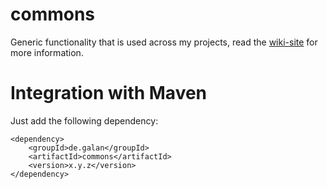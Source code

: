 # commons

Generic functionality that is used across my projects, read the [wiki-site](https://github.com/galan/commons/wiki) for more information.

# Integration with Maven
Just add the following dependency:

    <dependency>
    	<groupId>de.galan</groupId>
    	<artifactId>commons</artifactId>
    	<version>x.y.z</version>
    </dependency>
